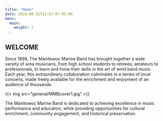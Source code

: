 ```yaml
---
title: "Home"
date: 2019-08-25T13:57:07-05:00
menu:
  main:
    weight: 1
---
```


## WELCOME
Since 1898, The Manitowoc Marine Band has brought together a wide variety of area musicians, from high school students to retirees, amateurs to professionals, to learn and hone their skills in the art of wind band music. Each year, this extraordinary collaboration culminates in a series of local concerts, made freely available for the enrichment and enjoyment of an audience of thousands.

{{< img src="general/MMBcover1.jpg" >}}

The Manitowoc Marine Band is dedicated to achieving excellence in music performance and education, while providing opportunities for cultural enrichment, community engagement, and historical preservation.
